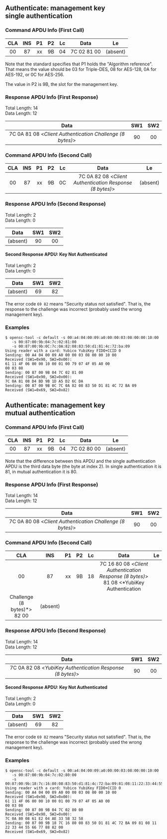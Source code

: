 <!-- Copyright 2021 Yubico AB

Licensed under the Apache License, Version 2.0 (the "License");
you may not use this file except in compliance with the License.
You may obtain a copy of the License at

    http://www.apache.org/licenses/LICENSE-2.0

Unless required by applicable law or agreed to in writing, software
distributed under the License is distributed on an "AS IS" BASIS,
WITHOUT WARRANTIES OR CONDITIONS OF ANY KIND, either express or implied.
See the License for the specific language governing permissions and
limitations under the License. -->

## Authenticate: management key<br/>single authentication

### Command APDU Info (First Call)

| CLA | INS | P1 | P2 | Lc |    Data     |    Le    |
|:---:|:---:|:--:|:--:|:--:|:-----------:|:--------:|
| 00  | 87  | xx | 9B | 04 | 7C 02 81 00 | (absent) |

Note that the standard specifies that P1 holds the "Algorithm reference". That means the
value should be 03 for Triple-DES, 08 for AES-128, 0A for AES-192, or 0C
for AES-256.

The value in P2 is 9B, the slot for the management key.

### Response APDU Info (First Response)

Total Length: 14\
Data Length: 12

|                            Data                             | SW1 | SW2 |
|:-----------------------------------------------------------:|:---:|:---:|
| 7C 0A 81 08 \<*Client Authentication Challenge (8 bytes)*\> | 90  | 00  |

### Command APDU Info (Second Call)

| CLA | INS | P1 | P2 | Lc |                            Data                            |    Le    |
|:---:|:---:|:--:|:--:|:--:|:----------------------------------------------------------:|:--------:|
| 00  | 87  | xx | 9B | 0C | 7C 0A 82 08 \<*Client Authentication Response (8 bytes)*\> | (absent) |

### Response APDU Info (Second Response)

Total Length: 2\
Data Length: 0

|   Data   | SW1 | SW2 |
|:--------:|:---:|:---:|
| (absent) | 90  | 00  |

#### Second Response APDU: Key Not Authenticated

Total Length: 2\
Data Length: 0

|   Data   | SW1 | SW2 |
|:--------:|:---:|:---:|
| (absent) | 69  | 82  | 

The error code `69 82` means "Security status not satisfied". That is, the response to
the challenge was incorrect (probably used the wrong management key).

### Examples

```
$ opensc-tool -c default -s 00:a4:04:00:09:a0:00:00:03:08:00:00:10:00
   -s 00:87:00:9b:04:7c:02:81:00
   -s 00:87:00:9b:0C:7c:0A:82:08:83:50:d1:81:4c:72:ba:09
Using reader with a card: Yubico YubiKey FIDO+CCID 0
Sending: 00 A4 04 00 09 A0 00 00 03 08 00 00 10 00
Received (SW1=0x90, SW2=0x00):
61 11 4F 06 00 00 10 00 01 00 79 07 4F 05 A0 00
00 03 08
Sending: 00 87 00 9B 04 7C 02 81 00
Received (SW1=0x90, SW2=0x00):
7C 0A 81 08 D4 BD 9B 1D A5 D2 6C DA
Sending: 00 87 00 9B 0C 7C 0A 82 08 83 50 D1 81 4C 72 BA 09
Received (SW1=0x69, SW2=0x82)
```

## Authenticate: management key<br/>mutual authentication

### Command APDU Info (First Call)

| CLA | INS | P1 | P2 | Lc |    Data     |    Le    |
|:---:|:---:|:--:|:--:|:--:|:-----------:|:--------:|
| 00  | 87  | xx | 9B | 04 | 7C 02 80 00 | (absent) |

Note that the difference between this APDU and the single authentication APDU is the third
data byte (the byte at index 2). In single authentication it is 81, in mutual
authentication it is 80.

### Response APDU Info (First Response)

Total Length: 14\
Data Length: 12

|                            Data                             | SW1 | SW2 |
|:-----------------------------------------------------------:|:---:|:---:|
| 7C 0A 80 08 \<*Client Authentication Challenge (8 bytes)*\> | 90  | 00  |

### Command APDU Info (Second Call)

|             CLA              |   INS    | P1 | P2 | Lc |                                            Data                                            | Le |
|:----------------------------:|:--------:|:--:|:--:|:--:|:------------------------------------------------------------------------------------------:|:--:|
|              00              |    87    | xx | 9B | 18 | 7C 16 80 08 \<*Client Authentication Response (8 bytes)*\> 81 08 \<*YubiKey Authentication |    |
| Challenge (8 bytes)*\> 82 00 | (absent) |    |    |    |                                                                                            |    |

### Response APDU Info (Second Response)

Total Length: 14\
Data Length: 12

|                            Data                             | SW1 | SW2 |
|:-----------------------------------------------------------:|:---:|:---:|
| 7C 0A 82 08 \<*YubiKey Authentication Response (8 bytes)*\> | 90  | 00  |

#### Second Response APDU: Key Not Authenticated

Total Length: 2\
Data Length: 0

|   Data   | SW1 | SW2 |
|:--------:|:---:|:---:|
| (absent) | 69  | 82  |

The error code `69 82` means "Security status not satisfied". That is, the response to
the challenge was incorrect (probably used the wrong management key).

### Examples

```
$ opensc-tool -c default -s 00:a4:04:00:09:a0:00:00:03:08:00:00:10:00
   -s 00:87:00:9b:04:7c:02:80:00
   -s 00:87:00:9b:18:7c:16:80:08:83:50:d1:81:4c:72:ba:09:81:08:11:22:33:44:55:66:77:88:82:00
Using reader with a card: Yubico YubiKey FIDO+CCID 0
Sending: 00 A4 04 00 09 A0 00 00 03 08 00 00 10 00
Received (SW1=0x90, SW2=0x00):
61 11 4F 06 00 00 10 00 01 00 79 07 4F 05 A0 00
00 03 08
Sending: 00 87 00 9B 04 7C 02 80 00
Received (SW1=0x90, SW2=0x00):
7C 0A 80 08 61 E2 04 AE 33 5B 32 58
Sending: 00 87 00 9B 18 7C 16 80 08 83 50 D1 81 4C 72 BA 09 81 08 11 22 33 44 55 66 77 88 82 00
Received (SW1=0x69, SW2=0x82)
```
